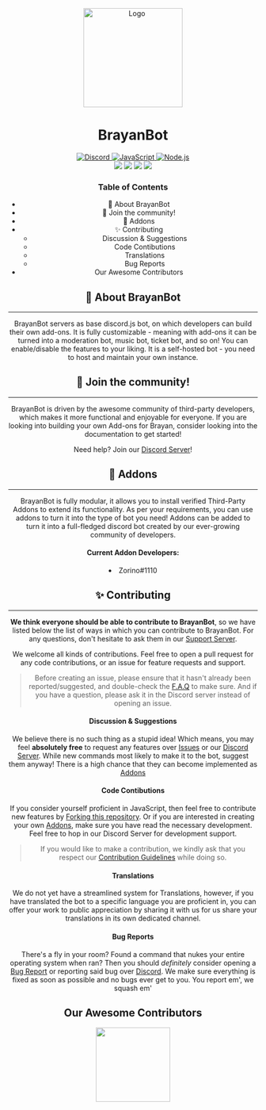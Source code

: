 <div align="center">
  <img src="https://avatars.githubusercontent.com/u/99198112?s=200&v=4" alt="Logo"  width="200">
  <h1>BrayanBot</h1>
  <a href="https://brayanbot.dev/discord">
    <img border="0" alt="Discord" src="https://img.shields.io/badge/Discord-7289DA?style=for-the-badge&logo=discord&logoColor=white">
  </a>
  <a href="https://www.javascript.com/">
    <img border="0" alt="JavaScript" src="https://img.shields.io/badge/JavaScript-323330?style=for-the-badge&logo=javascript&logoColor=F7DF1E">
  </a>
  <a href="https://nodejs.org/">
    <img border="0" alt="Node.js" src="https://img.shields.io/badge/Node.js-339933?style=for-the-badge&logo=nodedotjs&logoColor=white">
  </a>
</div>

<div align="center">
    <img src="https://img.shields.io/badge/discord.js-v13-7354F6?logo=discord&logoColor=white&style=flat-square" />
    <img src="https://img.shields.io/github/stars/brayanbotdev/brayanbot.svg?logo=github&style=flat-square" />
    <img src="https://img.shields.io/github/license/brayanbotdev/brayanbot.svg?logo=github&style=flat-square" />
    <img src="https://img.shields.io/github/workflow/status/brayanbotdev/brayanbot/CodeQL?label=test&logo=circleci&style=flat-square" />
</div>

<h3 align="center">Table of Contents</h3>

<div align="center">
<ul>
  <li>📢 About BrayanBot</li>
  <li>👋 Join the community!</li>
  <li>🧩 Addons</li>
  <li>✨ Contributing
    <ul>
      <li>Discussion & Suggestions</li>
      <li>Code Contibutions</li>
      <li>Translations</li>
      <li>Bug Reports</li>
    </ul>
  </li>
  <li>Our Awesome Contributors</li>
</ul>


<h2 align="center">📢 About BrayanBot</h2>

---

BrayanBot servers as base discord.js bot, on which developers can build their own add-ons. It is fully customizable - meaning with add-ons it can be turned into a moderation bot, music bot, ticket bot, and so on! You can enable/disable the features to your liking. It is a self-hosted bot - you need to host and maintain your own instance.

<h2 align="center">👋 Join the community!</h2>

---

BrayanBot is driven by the awesome community of third-party developers, which makes it more functional and enjoyable for everyone. If you are looking into building your own Add-ons for Brayan, consider looking into the documentation to get started!

Need help? Join our [Discord Server](https://brayanbot.dev/discord)!

<h2 align="center"> 🧩 Addons</h2>

---

BrayanBot is fully modular, it allows you to install verified Third-Party Addons to extend its functionality. As per your requirements, you can use addons to turn it into the type of bot you need! Addons can be added to turn it into a full-fledged discord bot created by our ever-growing community of developers.

<h4 align="center">Current Addon Developers:</h4>

<li align="center">
Zorino#1110
</li>


<h2 align="center">✨ Contributing</h2>

---

**We think everyone should be able to contribute to BrayanBot**, so we have listed below the list of ways in which you can contribute to BrayanBot. For any questions, don't hesitate to ask them in our [Support Server](https://brayanbot.dev/discord).

We welcome all kinds of contributions. Feel free to open a pull request for any code contributions, or an issue for feature requests and support.

> Before creating an issue, please ensure that it hasn't already been reported/suggested, and double-check the [F.A.Q](https://brayanbot.dev/faq) to make sure.
And if you have a question, please ask it in the Discord server instead of opening an issue.

#### Discussion & Suggestions

We believe there is no such thing as a stupid idea! Which means, you may feel **absolutely free** to request any features over [Issues](https://github.com/BrayanBotDev/BrayanBot/issues) or our [Discord Server](https://brayanbot.dev/discord). While new commands most likely to make it to the bot, suggest them anyway! There is a high chance that they can become implemented as [Addons]((#addons)) 

#### Code Contibutions

If you consider yourself proficient in JavaScript, then feel free to contribute new features by [Forking this repository](https://github.com/BrayanBotDev/BrayanBot/fork). Or if you are interested in creating your own [Addons](https://brayanbot.dev/Developers/Addons/creating-addons), make sure you have read the necessary development. Feel free to hop in our Discord Server for development support.

>If you would like to make a contribution, we kindly ask that you respect our [Contribution Guidelines](https://github.com/BrayanBotDev/BrayanBot/blob/dev/.github/CONTRUBUTING.md) while doing so.

#### Translations

We do not yet have a streamlined system for Translations, however, if you have translated the bot to a specific language you are proficient in, you can offer your work to public appreciation by sharing it with us for us share your translations in its own dedicated channel.

#### Bug Reports

There's a fly in your room? Found a command that nukes your entire operating system when ran? Then you should *definitely* consider opening a [Bug Report](https://github.com/BrayanBotDev/BrayanBot/issues) or reporting said bug over [Discord](https://brayanbot.dev/discord). We make sure everything is fixed as soon as possible and no bugs ever get to you. You report em', we squash em'

####


## Our Awesome Contributors



<a href="https://github.com/BrayanbotDev/BrayanBot/graphs/contributors">
  <img src="https://contributors-img.web.app/image?repo=BrayanbotDev/BrayanBot" width="150"/>
</a>
